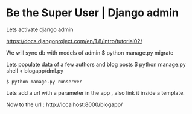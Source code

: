 # Be the Super User | Django admin

Lets activate django admin

https://docs.djangoproject.com/en/1.8/intro/tutorial02/

We will sync db with models of admin
	$ python manage.py migrate

Lets populate data of a few authors and blog posts
	$ python manage.py shell < blogapp/dml.py

	$ python manage.py runserver

Lets add a url with a parameter in the app , also link it inside a template.

Now to the url : http://localhost:8000/blogapp/
